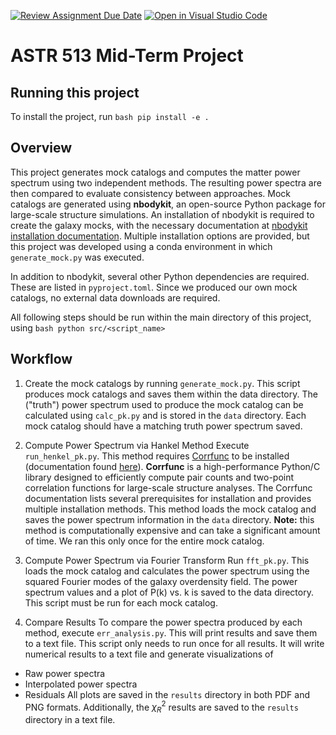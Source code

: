 [![Review Assignment Due Date](https://classroom.github.com/assets/deadline-readme-button-22041afd0340ce965d47ae6ef1cefeee28c7c493a6346c4f15d667ab976d596c.svg)](https://classroom.github.com/a/nqfiwWTG)
[![Open in Visual Studio Code](https://classroom.github.com/assets/open-in-vscode-2e0aaae1b6195c2367325f4f02e2d04e9abb55f0b24a779b69b11b9e10269abc.svg)](https://classroom.github.com/online_ide?assignment_repo_id=20651122&assignment_repo_type=AssignmentRepo)
# ASTR 513 Mid-Term Project

## Running this project

To install the project, run
    ```bash
    pip install -e .
    ```

## Overview
This project generates mock catalogs and computes the matter power spectrum using two independent methods. The resulting power spectra are then compared to evaluate consistency between approaches. Mock catalogs are generated using **nbodykit**, an open-source Python package for large-scale structure simulations. An installation of nbodykit is required to create the galaxy mocks, with the necessary documentation at [nbodykit installation documentation](https://nbodykit.readthedocs.io/en/latest/getting-started/install.html). Multiple installation options are provided, but this project was developed using a conda environment in which `generate_mock.py` was executed. 

In addition to nbodykit, several other Python dependencies are required. These are listed in `pyproject.toml`. Since we produced our own mock catalogs, no external data downloads are required.

All following steps should be run within the main directory of this project, using 
    ```bash
    python src/<script_name>
    ```

## Workflow
1. Create the mock catalogs by running `generate_mock.py`. This script produces mock catalogs and saves them within the data directory. The ("truth") power spectrum used to produce the mock catalog can be calculated using `calc_pk.py` and is stored in the `data` directory. Each mock catalog should have a matching truth power spectrum saved.

2. Compute Power Spectrum via Hankel Method 
Execute `run_henkel_pk.py`. This method requires [Corrfunc](https://github.com/manodeep/Corrfunc/tree/master) to be installed (documentation found [here](https://app.readthedocs.org/projects/corrfunc/downloads/pdf/docs/)). **Corrfunc** is a high-performance Python/C library designed to efficiently compute pair counts and two-point correlation functions for large-scale structure analyses. The Corrfunc documentation lists several prerequisites for installation and provides multiple installation methods. This method loads the mock catalog and saves the power spectrum information in the `data` directory. **Note:** this method is computationally expensive and can take a significant amount of time. We ran this only once for the entire mock catalog.

3. Compute Power Spectrum via Fourier Transform
Run `fft_pk.py`. This loads the mock catalog and calculates the power spectrum using the squared Fourier modes of the galaxy overdensity field. The power spectrum values and a plot of P(k) vs. k is saved to the data directory. This script must be run for each mock catalog.

4. Compare Results
To compare the power spectra produced by each method, execute `err_analysis.py`. This will print results and save them to a text file. This script only needs to run once for all results. It will write numerical results to a text file and generate visualizations of
- Raw power spectra
- Interpolated power spectra
- Residuals
All plots are saved in the `results` directory in both PDF and PNG formats. Additionally, the $\chi_R^2$ results are saved to the `results` directory in a text file. 

